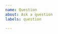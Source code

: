 ```yaml
---
name: Question
about: Ask a question
labels: question

---
```


<!-- have you looked at the Chipyard documentation? -->
<!-- have you looked at the subproject documentation/githubs? -->
<!-- for example: -->
<!--   rocketchip: https://github.com/chipsalliance/rocket-chip/issues -->
<!--   boom: https://github.com/riscv-boom/riscv-boom/issues -->
<!--   firesim: https://github.com/firesim/firesim/issues -->
